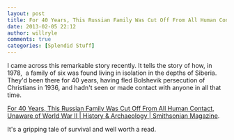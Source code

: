 ```yaml
---
layout: post
title: For 40 Years, This Russian Family Was Cut Off From All Human Contact
date: 2013-02-05 22:12
author: willryle
comments: true
categories: [Splendid Stuff]
---
```

I came across this remarkable story recently. It tells the story of how, in 1978,  a family of six was found living in isolation in the depths of Siberia. They'd been there for 40 years, having fled Bolshevik persecution of Christians in 1936, and hadn't seen or made contact with anyone in all that time.

<a href="http://www.smithsonianmag.com/history-archaeology/For-40-Years-This-Russian-Family-Was-Cut-Off-From-Human-Contact-Unaware-of-World-War-II-188843001.html#ixzz2JfnB41ud" target="_blank">For 40 Years, This Russian Family Was Cut Off From All Human Contact, Unaware of World War II | History &amp; Archaeology | Smithsonian Magazine</a>.

It's a gripping tale of survival and well worth a read.
